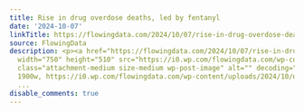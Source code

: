 ```yaml
---
title: Rise in drug overdose deaths, led by fentanyl
date: '2024-10-07'
linkTitle: https://flowingdata.com/2024/10/07/rise-in-drug-overdose-deaths-led-by-fentanyl/
source: FlowingData
description: <p><a href="https://flowingdata.com/2024/10/07/rise-in-drug-overdose-deaths-led-by-fentanyl/"><img
  width="750" height="510" src="https://i0.wp.com/flowingdata.com/wp-content/uploads/2024/10/drug-overdose-deaths.png?fit=750%2C510&amp;quality=100&amp;ssl=1"
  class="attachment-medium size-medium wp-post-image" alt="" decoding="async" srcset="https://i0.wp.com/flowingdata.com/wp-content/uploads/2024/10/drug-overdose-deaths.png?w=1900&amp;quality=100&amp;ssl=1
  1900w, https://i0.wp.com/flowingdata.com/wp-content/uploads/2024/10/drug-overdose-deaths.png?resize=750%2C510&amp;quality=100&amp;ssl=1
  ...
disable_comments: true
---
```

<p><a href="https://flowingdata.com/2024/10/07/rise-in-drug-overdose-deaths-led-by-fentanyl/"><img width="750" height="510" src="https://i0.wp.com/flowingdata.com/wp-content/uploads/2024/10/drug-overdose-deaths.png?fit=750%2C510&amp;quality=100&amp;ssl=1" class="attachment-medium size-medium wp-post-image" alt="" decoding="async" srcset="https://i0.wp.com/flowingdata.com/wp-content/uploads/2024/10/drug-overdose-deaths.png?w=1900&amp;quality=100&amp;ssl=1 1900w, https://i0.wp.com/flowingdata.com/wp-content/uploads/2024/10/drug-overdose-deaths.png?resize=750%2C510&amp;quality=100&amp;ssl=1 ...